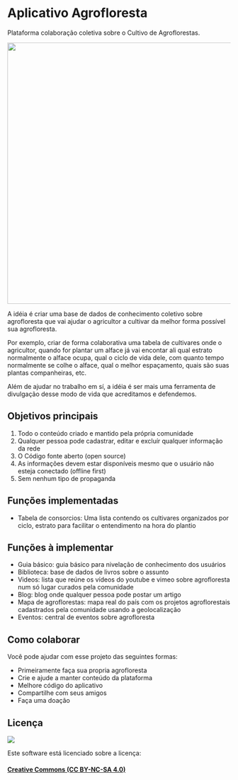 # Aplicativo Agrofloresta
Plataforma colaboração coletiva sobre o Cultivo de Agroflorestas.

<img src="http://blog.tistu.com.br/wp-content/themes/tistu_blog/thumb.php?src=http://blog.tistu.com.br/wp-content/uploads/2016/03/agrofloresta_logo_6701.png&w=590&h=209&zc=1" width="590" />

A idéia é criar uma base de dados de conhecimento coletivo sobre agrofloresta que vai ajudar o agricultor a cultivar da melhor forma possível sua agrofloresta. 

Por exemplo, criar de forma colaborativa uma tabela de cultivares onde o agricultor, quando for plantar um alface já vai encontar ali qual estrato normalmente o alface ocupa, qual o ciclo de vida dele, com quanto tempo normalmente se colhe o alface, qual o melhor espaçamento, quais são suas plantas companheiras, etc. 

Além de ajudar no trabalho em sí, a idéia é ser mais uma ferramenta de divulgação desse modo de vida que acreditamos e defendemos.

## Objetivos principais

1. Todo o conteúdo criado e mantido pela própria comunidade
2. Qualquer pessoa pode cadastrar, editar e excluír qualquer informação da rede
3. O Código fonte aberto (open source)
4. As informações devem estar disponíveis mesmo que o usuário não esteja conectado (offline first)
5. Sem nenhum tipo de propaganda

## Funções implementadas

- Tabela de consorcios: Uma lista contendo os cultivares organizados por ciclo, estrato para facilitar o entendimento na hora do plantio

## Funções à implementar

- Guia básico: guia básico para nivelação de conhecimento dos usuários
- Biblioteca: base de dados de livros sobre o assunto
- Videos: lista que reúne os vídeos do youtube e vimeo sobre agrofloresta num só lugar curados pela comunidade
- Blog: blog onde qualquer pessoa pode postar um artigo
- Mapa de agroflorestas: mapa real do país com os projetos agroflorestais cadastrados pela comunidade usando a geolocalização
- Eventos: central de eventos sobre agrofloresta

## Como colaborar

Você pode ajudar com esse projeto das seguintes formas:

- Primeiramente faça sua propria agrofloresta
- Crie e ajude a manter conteúdo da plataforma
- Melhore código do aplicativo
- Compartilhe com seus amigos
- Faça uma doação

## Licença
<img src="https://br.creativecommons.org/wp-content/uploads/2015/04/by-nc-sa.jpg" />

Este software está licenciado sobre a licença:
#### [Creative Commons (CC BY-NC-SA 4.0)](LICENCE)

